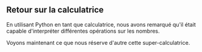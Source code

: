 ## Retour sur la calculatrice

En utilisant Python en tant que calculatrice, nous avons remarqué qu'il était capable d'interpréter différentes opérations sur les nombres.

Voyons maintenant ce que nous réserve d'autre cette super-calculatrice.
